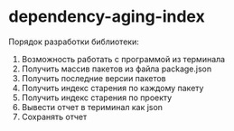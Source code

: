 # dependency-aging-index

Порядок разработки библиотеки:

1) Возможность работать с программой из терминала
2) Получить массив пакетов из файла package.json
3) Получить последние версии пакетов
4) Получить индекс старения по каждому пакету
5) Получить индекс старения по проекту
6) Вывести отчет в териминал как json
7) Сохранять отчет
